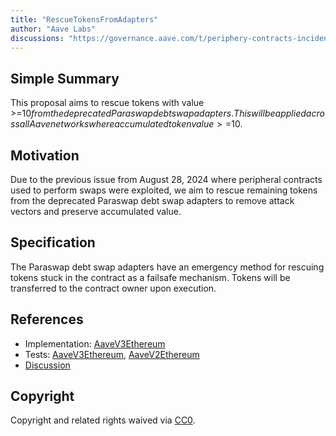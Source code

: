 ```yaml
---
title: "RescueTokensFromAdapters"
author: "Aave Labs"
discussions: "https://governance.aave.com/t/periphery-contracts-incident-august-28-2024/18821"
---
```


## Simple Summary

This proposal aims to rescue tokens with value >=$10 from the deprecated Paraswap debt swap adapters. This will be applied across all Aave networks where accumulated token value >=$10.

## Motivation

Due to the previous issue from August 28, 2024 where peripheral contracts used to perform swaps were exploited, we aim to rescue remaining tokens from the deprecated Paraswap debt swap adapters to remove attack vectors and preserve accumulated value.

## Specification

The Paraswap debt swap adapters have an emergency method for rescuing tokens stuck in the contract as a failsafe mechanism. Tokens will be transferred to the contract owner upon execution.

## References

- Implementation: [AaveV3Ethereum](https://github.com/bgd-labs/aave-proposals-v3/blob/main/src/20240916_Multi_RescueTokensFromAdapters/AaveV3Ethereum_RescueTokensFromAdapters_20240916.sol)
- Tests: [AaveV3Ethereum](https://github.com/bgd-labs/aave-proposals-v3/blob/main/src/20240916_Multi_RescueTokensFromAdapters/AaveV3Ethereum_RescueTokensFromAdapters_20240916.t.sol), [AaveV2Ethereum](https://github.com/bgd-labs/aave-proposals-v3/blob/main/src/20240916_Multi_RescueTokensFromAdapters/AaveV2Ethereum_RescueTokensFromAdapters_20240916.t.sol)
- [Discussion](https://governance.aave.com/t/periphery-contracts-incident-august-28-2024/18821)

## Copyright

Copyright and related rights waived via [CC0](https://creativecommons.org/publicdomain/zero/1.0/).
